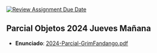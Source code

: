 [![Review Assignment Due Date](https://classroom.github.com/assets/deadline-readme-button-22041afd0340ce965d47ae6ef1cefeee28c7c493a6346c4f15d667ab976d596c.svg)](https://classroom.github.com/a/P6bH6nET)

## Parcial Objetos 2024 Jueves Mañana
 - **Enunciado**: [2024-Parcial-GrimFandango.pdf](2024-Parcial-GrimFandango.pdf)

